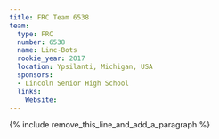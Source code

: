 ```yaml
---
title: FRC Team 6538
team:
  type: FRC
  number: 6538
  name: Linc-Bots
  rookie_year: 2017
  location: Ypsilanti, Michigan, USA
  sponsors:
  - Lincoln Senior High School
  links:
    Website:
---
```


{% include remove_this_line_and_add_a_paragraph %}